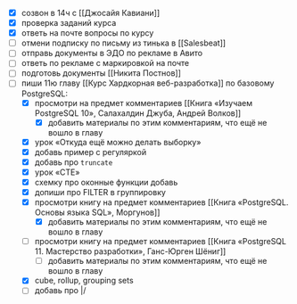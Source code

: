 - [x] созвон в 14ч с [[Джосайя Кавиани]]
- [x] проверка заданий курса
- [x] ответь на почте вопросы по курсу 
- [ ] отмени подписку по письму из тинька в [[Salesbeat]]
- [ ] отправь документы в ЭДО по рекламе в Авито
- [ ] ответь по рекламе с маркировкой на почте
- [ ] подготовь документы [[Никита Постнов]]
- [ ] пиши 11ю главу [[Курс Хардкорная веб-разработка]] по базовому PostgreSQL:
	- [x] просмотри на предмет комментариев [[Книга «Изучаем PostgreSQL 10», Салахалдин Джуба, Андрей Волков]]
		- [x] добавить материалы по этим комментариям, что ещё не вошло в главу 
	- [x] урок «Откуда ещё можно делать выборку»
	- [x] добавь пример с регуляркой
	- [x] добавь про `truncate`
	- [x] урок «CTE»
	- [x] схемку про оконные функции добавь
	- [x] допиши про FILTER в группировку
	- [x] просмотри книгу на предмет комментариев [[Книга «PostgreSQL. Основы языка SQL», Моргунов]]
		- [x] добавить материалы по этим комментариям, что ещё не вошло в главу
	- [ ] просмотри книгу на предмет комментариев [[Книга «PostgreSQL 11. Мастерство разработки», Ганс-Юрген Шёниг]]
		- [ ] добавить материалы по этим комментариям, что ещё не вошло в главу
	- [x] cube, rollup, grouping sets
	- [ ] добавь про |/
